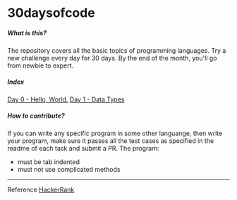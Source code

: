 # 30daysofcode
##### What is this?
The repository covers all the basic topics of programming languages. Try a new challenge every day for 30 days. By the end of the month, you'll go from newbie to expert.
##### Index
[Day 0 - Hello, World.](https://github.com/geekayush/30daysofcode/tree/master/Day0-HelloWorld)
[Day 1 - Data Types](https://github.com/geekayush/30daysofcode/tree/master/Day1-HelloWorld)
##### How to contribute?
If you can write any specific program in some other languange, then write your program, make sure it passes all the test cases as specified in the readme of each task and submit a PR.
The program:
- must be tab indented
- must not use complicated methods
___
Reference [HackerRank](https://www.hackerrank.com/domains/tutorials/30-days-of-code)